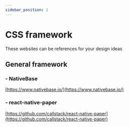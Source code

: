 ```yaml
---
sidebar_position: 1
---
```


# CSS framework

These websites can be references for your design ideas 

## General framework

### - NativeBase
[https://www.nativebase.io/](https://www.nativebase.io/)
 

### - react-native-paper
[https://github.com/callstack/react-native-paper](https://github.com/callstack/react-native-paper)

